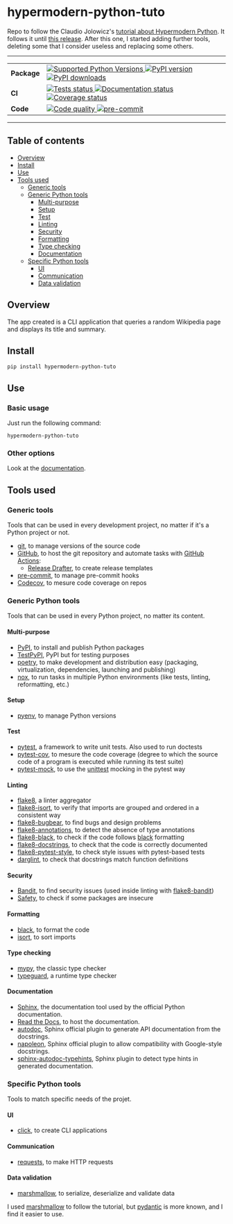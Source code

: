 # hypermodern-python-tuto

Repo to follow the Claudio Jolowicz's [tutorial about Hypermodern Python](https://cjolowicz.github.io/posts/hypermodern-python-01-setup/).
It follows it until [this release](https://github.com/le-chartreux/hypermodern-python-tuto/releases/tag/v1.0.3). After this one, I started adding further tools, deleting some that I consider useless and replacing some others.

---

<table>
    <tr>
        <td>
            <b>Package</b>
        </td>
        <td>
            <a href="https://pypi.org/project/hypermodern-python-tuto/">
                <img src="https://img.shields.io/pypi/pyversions/hypermodern-python-tuto.svg" alt="Supported Python Versions">
            </a>
            <a href="https://pypi.org/project/hypermodern-python-tuto/">
                <img src="https://img.shields.io/pypi/v/hypermodern-python-tuto.svg" alt="PyPI version">
            </a>
            <a href="https://pypi.org/project/hypermodern-python-tuto/">
                <img src="https://img.shields.io/pypi/dm/hypermodern-python-tuto.svg" alt="PyPI downloads">
            </a>
        </td>
    </tr>
    <tr>
        <td>
            <b>CI</b>
        </td>
        <td>
            <a href="https://github.com/le-chartreux/hypermodern-python-tuto/actions?workflow=Tests">
                <img src="https://github.com/le-chartreux/hypermodern-python-tuto/workflows/Tests/badge.svg" alt="Tests status">
            </a>
            <a href="https://hypermodern-python-tuto.readthedocs.io/">
                <img src="https://readthedocs.org/projects/hypermodern-python-tuto/badge/" alt="Documentation status">
            </a>
            <a href="https://codecov.io/gh/le-chartreux/hypermodern-python-tuto">
                <img src="https://codecov.io/gh/le-chartreux/hypermodern-python-tuto/branch/master/graph/badge.svg" alt="Coverage status">
            </a>
        </td>
    </tr>
    <tr>
        <td>
            <b>Code</b>
        </td>
        <td>
            <a href="https://github.com/psf/black">
                <img src="https://img.shields.io/badge/code%20style-black-000000.svg" alt="Code quality">
            </a>
            <a href="https://github.com/pre-commit/pre-commit">
                <img src="https://img.shields.io/badge/pre--commit-enabled-brightgreen" alt="pre-commit">
            </a>
        </td>
    </tr>
</table>

---

## Table of contents

- [Overview](#overview)
- [Install](#install)
- [Use](#use)
- [Tools used](#tools-used)
  - [Generic tools](#generic-tools)
  - [Generic Python tools](#generic-python-tools)
    - [Multi-purpose](#multi-purpose)
    - [Setup](#setup)
    - [Test](#test)
    - [Linting](#linting)
    - [Security](#security)
    - [Formatting](#formatting)
    - [Type checking](#type-checking)
    - [Documentation](#documentation)
  - [Specific Python tools](#specific-python-tools)
    - [UI](#ui)
    - [Communication](#communication)
    - [Data validation](#data-validation)

## Overview

The app created is a CLI application that queries a random Wikipedia page and displays its title and summary.

## Install

```shell
pip install hypermodern-python-tuto
```

## Use

### Basic usage

Just run the following command:

```shell
hypermodern-python-tuto
```

### Other options

Look at the [documentation](https://hypermodern-python-tuto.readthedocs.io/).

## Tools used

### Generic tools

Tools that can be used in every development project, no matter if it's a Python project or not.

- [git](https://git-scm.com/), to manage versions of the source code
- [GitHub](https://github.com/le-chartreux/hypermodern-python-tuto), to host the git repository and automate tasks with [GitHub Actions](https://docs.github.com/en/actions):
  - [Release Drafter](https://github.com/marketplace/actions/release-drafter), to create release templates
- [pre-commit](https://pre-commit.com/), to manage pre-commit hooks
- [Codecov](https://about.codecov.io/), to mesure code coverage on repos

### Generic Python tools

Tools that can be used in every Python project, no matter its content.

#### Multi-purpose

- [PyPI](https://pypi.org/), to install and publish Python packages
- [TestPyPI](https://pypi.org/), PyPI but for testing purposes
- [poetry](https://python-poetry.org/), to make development and distribution easy (packaging, virtualization, dependencies, launching and publishing)
- [nox](https://nox.thea.codes/en/stable/), to run tasks in multiple Python environments (like tests, linting, reformatting, etc.)

#### Setup

- [pyenv](https://github.com/pyenv/pyenv), to manage Python versions

#### Test

- [pytest](https://docs.pytest.org/en/latest/), a framework to write unit tests. Also used to run doctests
- [pytest-cov](https://pytest-cov.readthedocs.io/en/latest/), to mesure the code coverage (degree to which the source code of a program is executed while running its test suite)
- [pytest-mock](https://pytest-mock.readthedocs.io/en/latest/), to use the [unittest](https://docs.python.org/3/library/unittest.html) mocking in the pytest way

#### Linting

- [flake8](https://flake8.pycqa.org/en/latest/), a linter aggregator
- [flake8-isort](https://pypi.org/project/flake8-isort/), to verify that imports are grouped and ordered in a consistent way
- [flake8-bugbear](https://github.com/PyCQA/flake8-bugbear), to find bugs and design problems
- [flake8-annotations](https://pypi.org/project/flake8-annotations/), to detect the absence of type annotations
- [flake8-black](https://pypi.org/project/flake8-black/), to check if the code follows [black](https://black.readthedocs.io/en/stable/) formatting
- [flake8-docstrings](https://pypi.org/project/flake8-docstrings/), to check that the code is correctly documented
- [flake8-pytest-style](https://pypi.org/project/flake8-pytest-style/), to check style issues with pytest-based tests
- [darglint](https://pypi.org/project/darglint/), to check that docstrings match function definitions

#### Security

- [Bandit](https://bandit.readthedocs.io/en/latest/), to find security issues (used inside linting with [flake8-bandit](https://pypi.org/project/flake8-bandit/))
- [Safety](https://pyup.io/safety/), to check if some packages are insecure

#### Formatting

- [black](https://black.readthedocs.io/en/stable/), to format the code
- [isort](https://pycqa.github.io/isort/index.html), to sort imports

#### Type checking

- [mypy](https://mypy-lang.org/), the classic type checker
- [typeguard](https://typeguard.readthedocs.io/en/latest/), a runtime type checker

#### Documentation

- [Sphinx](https://www.sphinx-doc.org/en/master/), the documentation tool used by the official Python documentation.
- [Read the Docs](https://readthedocs.org/), to host the documentation.
- [autodoc](https://www.sphinx-doc.org/en/master/usage/extensions/autodoc.html), Sphinx official plugin to generate API documentation from the docstrings.
- [napoleon](https://www.sphinx-doc.org/en/master/usage/extensions/napoleon.html), Sphinx official plugin to allow compatibility with Google-style docstrings.
- [sphinx-autodoc-typehints](https://pypi.org/project/sphinx-autodoc-typehints/), Sphinx plugin to detect type hints in generated documentation.

### Specific Python tools

Tools to match specific needs of the projet.

#### UI

- [click](https://click.palletsprojects.com/en/8.1.x/), to create CLI applications

#### Communication

- [requests](https://requests.readthedocs.io/en/latest/), to make HTTP requests

#### Data validation

- [marshmallow](https://marshmallow.readthedocs.io/en/stable/), to serialize, deserialize and validate data

I used [marshmallow](https://marshmallow.readthedocs.io/en/stable/) to follow the tutorial, but  [pydantic](https://docs.pydantic.dev/) is more known, and I find it easier to use.
